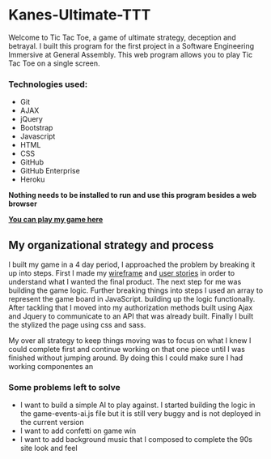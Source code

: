 # Kanes-Ultimate-TTT

Welcome to Tic Tac Toe, a game of ultimate strategy, deception and betrayal.  I built this program for the first project in a Software Engineering Immersive at General Assembly. This web program allows you to play Tic Tac Toe on a single screen.

### Technologies used:
*  Git
*  AJAX
*  jQuery
*  Bootstrap
*  Javascript
*  HTML
*  CSS
*  GitHub
*  GitHub Enterprise
*  Heroku

**Nothing needs to be installed to run and use this program besides a web browser**

 **[You can play my game here](https://kanetheinsane.github.io/Kanes-Ultimate-TTT/)**

## My organizational strategy and process

I built my game in a 4 day period, I approached the problem by breaking it up into steps.
First I made my [wireframe](https://wireframe.cc/UPHLJu) and [user stories](https://docs.google.com/document/d/1wudfHGWM7rPGWo77dNYKamerVRqQxQKFvquoIPEU17Q/edit)
in order to understand what I wanted the final product. The next step for me was building the game logic. Further breaking things into steps I used an array to represent the game board in JavaScript. building up the logic functionally. After tackling that I moved into my authorization methods built using Ajax and Jquery to communicate to an API that was already built. Finally I built the stylized the page using css and sass.

My over all strategy to keep things moving was to focus on what I knew I could complete first and continue working on that one piece until I was finished without jumping around. By doing this I could make sure I had working componentes an

### Some problems left to solve

* I want to build a simple AI to play against. I started building the logic in the game-events-ai.js file
but it is still very buggy and is not deployed in the current version
* I want to add confetti on game win
* I want to add background music that I composed to complete the 90s site look and feel
